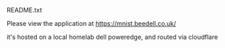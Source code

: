 README.txt

Please view the application at https://mnist.beedell.co.uk/

it's hosted on a local homelab dell poweredge, and routed via cloudflare

